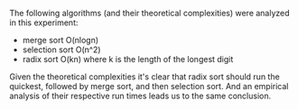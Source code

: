 The following algorithms (and their theoretical complexities) were analyzed in this experiment:
* merge sort O(nlogn)
* selection sort O(n^2)
* radix sort O(kn) where k is the length of the longest digit

Given the theoretical complexities it's clear that radix sort should run the quickest, followed by merge sort, and then selection sort.
And an empirical analysis of their respective run times leads us to the same conclusion.



